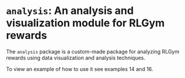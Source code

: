 # `analysis`: An analysis and visualization module for RLGym rewards

The `analysis` package is a custom-made package for analyzing RLGym rewards using data visualization and analysis
techniques.

To view an example of how to use it see examples 14 and 16.